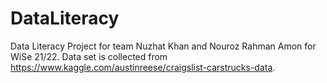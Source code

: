 # DataLiteracy
Data Literacy Project for team Nuzhat Khan and Nouroz Rahman Amon for WiSe 21/22. 
Data set is collected from https://www.kaggle.com/austinreese/craigslist-carstrucks-data. 
